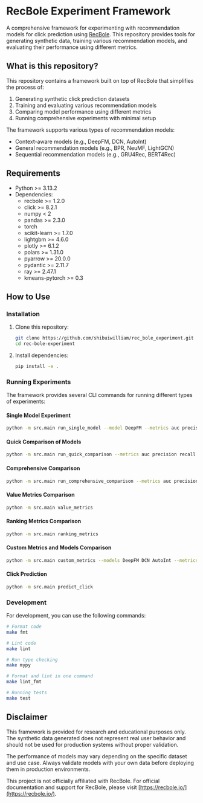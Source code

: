 # RecBole Experiment Framework

A comprehensive framework for experimenting with recommendation models for click prediction using [RecBole](https://recbole.io/). This repository provides tools for generating synthetic data, training various recommendation models, and evaluating their performance using different metrics.

## What is this repository?

This repository contains a framework built on top of RecBole that simplifies the process of:

1. Generating synthetic click prediction datasets
2. Training and evaluating various recommendation models
3. Comparing model performance using different metrics
4. Running comprehensive experiments with minimal setup

The framework supports various types of recommendation models:
- Context-aware models (e.g., DeepFM, DCN, AutoInt)
- General recommendation models (e.g., BPR, NeuMF, LightGCN)
- Sequential recommendation models (e.g., GRU4Rec, BERT4Rec)

## Requirements

- Python >= 3.13.2
- Dependencies:
  - recbole >= 1.2.0
  - click >= 8.2.1
  - numpy < 2
  - pandas >= 2.3.0
  - torch
  - scikit-learn >= 1.7.0
  - lightgbm >= 4.6.0
  - plotly >= 6.1.2
  - polars >= 1.31.0
  - pyarrow >= 20.0.0
  - pydantic >= 2.11.7
  - ray >= 2.47.1
  - kmeans-pytorch >= 0.3

## How to Use

### Installation

1. Clone this repository:
   ```bash
   git clone https://github.com/shibuiwilliam/rec_bole_experiment.git
   cd rec-bole-experiment
   ```

2. Install dependencies:
   ```bash
   pip install -e .
   ```

### Running Experiments

The framework provides several CLI commands for running different types of experiments:

#### Single Model Experiment

```bash
python -m src.main run_single_model --model DeepFM --metrics auc precision recall --eval-mode labeled
```

#### Quick Comparison of Models

```bash
python -m src.main run_quick_comparison --metrics auc precision recall --eval-mode labeled
```

#### Comprehensive Comparison

```bash
python -m src.main run_comprehensive_comparison --metrics auc precision recall --eval-mode labeled
```

#### Value Metrics Comparison

```bash
python -m src.main value_metrics
```

#### Ranking Metrics Comparison

```bash
python -m src.main ranking_metrics
```

#### Custom Metrics and Models Comparison

```bash
python -m src.main custom_metrics --models DeepFM DCN AutoInt --metrics auc precision recall --eval-mode labeled
```

#### Click Prediction

```bash
python -m src.main predict_click
```

### Development

For development, you can use the following commands:

```bash
# Format code
make fmt

# Lint code
make lint

# Run type checking
make mypy

# Format and lint in one command
make lint_fmt

# Running tests
make test
```

## Disclaimer

This framework is provided for research and educational purposes only. The synthetic data generated does not represent real user behavior and should not be used for production systems without proper validation.

The performance of models may vary depending on the specific dataset and use case. Always validate models with your own data before deploying them in production environments.

This project is not officially affiliated with RecBole. For official documentation and support for RecBole, please visit [https://recbole.io/](https://recbole.io/).